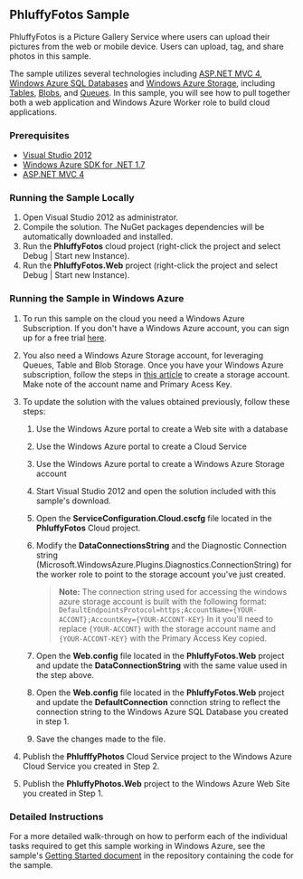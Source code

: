 ## PhluffyFotos Sample

PhluffyFotos is a Picture Gallery Service where users can upload their pictures from the web or mobile device. Users can upload, tag, and share photos in this sample.

The sample utilizes several technologies including [ASP.NET MVC 4](http://www.asp.net/mvc/mvc4), [Windows Azure SQL Databases](http://www.windowsazure.com/en-us/develop/net/how-to-guides/sql-database/) and [Windows Azure Storage](http://www.windowsazure.com/en-us/home/features/storage/), including [Tables](https://www.windowsazure.com/en-us/develop/net/how-to-guides/table-services/), [Blobs](https://www.windowsazure.com/en-us/develop/net/how-to-guides/blob-storage/), and [Queues](https://www.windowsazure.com/en-us/develop/net/how-to-guides/queue-service/). In this sample, you will see how to pull together both a web application and Windows Azure Worker role to build cloud applications. 

### Prerequisites

* [Visual Studio 2012](http://www.microsoft.com/visualstudio/en-us/products) 
* [Windows Azure SDK for .NET 1.7](http://www.windowsazure.com/en-us/develop/net/)
* [ASP.NET MVC 4](http://www.asp.net/mvc/mvc4)

### Running the Sample Locally

1. Open Visual Studio 2012 as administrator.
2. Compile the solution. The NuGet packages dependencies will be automatically downloaded and installed.
2. Run the **PhluffyFotos** cloud project (right-click the project and select Debug | Start new Instance).
3. Run the **PhluffyFotos.Web** project (right-click the project and select Debug | Start new Instance).

### Running the Sample in Windows Azure

1. To run this sample on the cloud you need a Windows Azure Subscription. If you don't have a Windows Azure account, you can sign up for a free trial [here](http://bit.ly/windowsazuretrial).

2. You also need a Windows Azure Storage account, for leveraging Queues, Table and Blob Storage. Once you have your Windows Azure subscription, follow the steps in [this article](https://www.windowsazure.com/en-us/develop/net/how-to-guides/blob-storage/) to create a storage account. Make note of the account name and Primary Acess Key.

3. To update the solution with the values obtained previously, follow these steps:
	1. Use the Windows Azure portal to create a Web site with a database
	1. Use the Windows Azure portal to create a Cloud Service
	1. Use the Windows Azure portal to create a Windows Azure Storage account
	1. Start Visual Studio 2012 and open the solution included with this sample's download.
	1. Open the **ServiceConfiguration.Cloud.cscfg** file located in the **PhluffyFotos** Cloud project.
	1. Modify the **DataConnectionsString** and the Diagnostic Connection string (Microsoft.WindowsAzure.Plugins.Diagnostics.ConnectionString) for the worker role to point to the storage account you've just created.

		> **Note:** The connection string used for accessing the windows azure storage account is built with the following format: `DefaultEndpointsProtocol=https;AccountName={YOUR-ACCONT};AccountKey={YOUR-ACCONT-KEY}`
		> In it you'll need to replace `{YOUR-ACCONT}` with the storage account name and `{YOUR-ACCONT-KEY}` with the Primary Access Key copied.
	1. Open the **Web.config** file located in the **PhluffyFotos.Web** project and update the **DataConnectionString** with the same value used in the step above.
	1. Open the **Web.config** file located in the **PhluffyFotos.Web** project and update the **DefaultConnection** connction string to reflect the connection string to the Windows Azure SQL Database you created in step 1.
	1. Save the changes made to the file.

4. Publish the **PhlufffyPhotos** Cloud Service project to the Windows Azure Cloud Service you created in Step 2.
5. Publish the **PhluffyPhotos.Web** project to the Windows Azure Web Site you created in Step 1.

### Detailed Instructions ###
For a more detailed walk-through on how to perform each of the individual tasks required to get this sample working in Windows Azure, see the sample's [Getting Started document](https://github.com/WindowsAzure-Samples/PhluffyFotos/blob/master/GettingStarted.md) in the repository containing the code for the sample. 